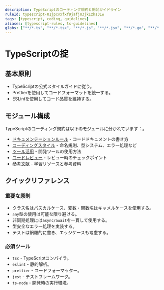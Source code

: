 ```yaml
---
description: TypeScriptのコーディング規約と開発ガイドライン
ruleId: typescript-01jpcvxfxf9jafj03jk1zks31w
tags: [typescript, coding, guidelines]
aliases: [typescript-rules, ts-guidelines]
globs: ["**/*.ts", "**/*.tsx", "**/*.js", "**/*.jsx", "**/*.go", "**/*.rs", "**/*.scala"]
---
```


# TypeScriptの掟

## 基本原則

- TypeScriptの公式スタイルガイドに従う。
- Prettierを使用してコードフォーマットを統一する。
- ESLintを使用してコード品質を維持する。

## モジュール構成

TypeScriptのコーディング規約は以下のモジュールに分かれています：。

- [ドキュメンテーションルール](typescript/tsdoc.md) - コードドキュメントの書き方
- [コーディングスタイル](typescript/tsstyle.md) - 命名規則、型システム、エラー処理など
- [ツール活用](typescript/tstools.md) - 開発ツールの使用方法
- [コードレビュー](typescript/tsreview.md) - レビュー時のチェックポイント
- [参考文献](typescript/tsrefs.md) - 学習リソースと参考資料

## クイックリファレンス

### 重要な原則

- クラス名はパスカルケース、変数・関数名はキャメルケースを使用する。
- `any`型の使用は可能な限り避ける。
- 非同期処理には`async/await`を一貫して使用する。
- 型安全なエラー処理を実装する。
- テストは網羅的に書き、エッジケースも考慮する。

### 必須ツール

- `tsc` - TypeScriptコンパイラ。
- `eslint` - 静的解析。
- `prettier` - コードフォーマッター。
- `jest` - テストフレームワーク。
- `ts-node` - 開発時の実行環境。
